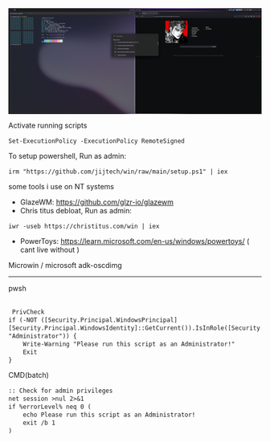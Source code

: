 <img src='desktop.png' alt='Windows' align='center'/>

Activate running scripts
```
Set-ExecutionPolicy -ExecutionPolicy RemoteSigned
```

To setup powershell, Run as admin:
```
irm "https://github.com/jijtech/win/raw/main/setup.ps1" | iex
```

some tools i use on NT systems
* GlazeWM:              https://github.com/glzr-io/glazewm
* Chris titus debloat, Run as admin:
```
iwr -useb https://christitus.com/win | iex
```
* PowerToys:            https://learn.microsoft.com/en-us/windows/powertoys/ ( cant live without )

Microwin / microsoft adk-oscdimg

---
pwsh
```

 PrivCheck
if (-NOT ([Security.Principal.WindowsPrincipal][Security.Principal.WindowsIdentity]::GetCurrent()).IsInRole([Security.Principal.WindowsBuiltInRole] "Administrator")) {
    Write-Warning "Please run this script as an Administrator!"
    Exit
}

```

CMD(batch)
```
:: Check for admin privileges
net session >nul 2>&1
if %errorLevel% neq 0 (
    echo Please run this script as an Administrator!
    exit /b 1
)
```
